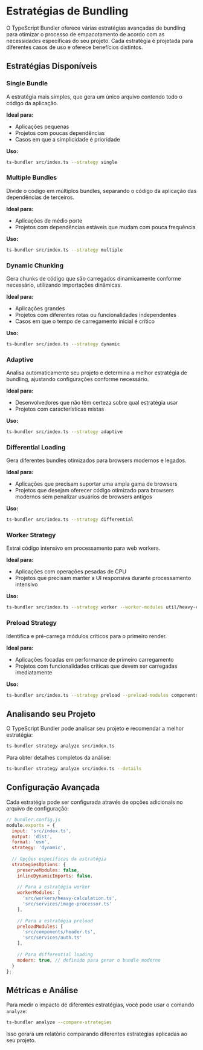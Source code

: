 
# Estratégias de Bundling

O TypeScript Bundler oferece várias estratégias avançadas de bundling para otimizar o processo de empacotamento de acordo com as necessidades específicas do seu projeto. Cada estratégia é projetada para diferentes casos de uso e oferece benefícios distintos.

## Estratégias Disponíveis

### Single Bundle

A estratégia mais simples, que gera um único arquivo contendo todo o código da aplicação.

**Ideal para:**
- Aplicações pequenas
- Projetos com poucas dependências
- Casos em que a simplicidade é prioridade

**Uso:**
```bash
ts-bundler src/index.ts --strategy single
```

### Multiple Bundles

Divide o código em múltiplos bundles, separando o código da aplicação das dependências de terceiros.

**Ideal para:**
- Aplicações de médio porte
- Projetos com dependências estáveis que mudam com pouca frequência

**Uso:**
```bash
ts-bundler src/index.ts --strategy multiple
```

### Dynamic Chunking

Gera chunks de código que são carregados dinamicamente conforme necessário, utilizando importações dinâmicas.

**Ideal para:**
- Aplicações grandes
- Projetos com diferentes rotas ou funcionalidades independentes
- Casos em que o tempo de carregamento inicial é crítico

**Uso:**
```bash
ts-bundler src/index.ts --strategy dynamic
```

### Adaptive

Analisa automaticamente seu projeto e determina a melhor estratégia de bundling, ajustando configurações conforme necessário.

**Ideal para:**
- Desenvolvedores que não têm certeza sobre qual estratégia usar
- Projetos com características mistas

**Uso:**
```bash
ts-bundler src/index.ts --strategy adaptive
```

### Differential Loading

Gera diferentes bundles otimizados para browsers modernos e legados.

**Ideal para:**
- Aplicações que precisam suportar uma ampla gama de browsers
- Projetos que desejam oferecer código otimizado para browsers modernos sem penalizar usuários de browsers antigos

**Uso:**
```bash
ts-bundler src/index.ts --strategy differential
```

### Worker Strategy

Extrai código intensivo em processamento para web workers.

**Ideal para:**
- Aplicações com operações pesadas de CPU
- Projetos que precisam manter a UI responsiva durante processamento intensivo

**Uso:**
```bash
ts-bundler src/index.ts --strategy worker --worker-modules util/heavy-calculation,services/image-processor
```

### Preload Strategy

Identifica e pré-carrega módulos críticos para o primeiro render.

**Ideal para:**
- Aplicações focadas em performance de primeiro carregamento
- Projetos com funcionalidades críticas que devem ser carregadas imediatamente

**Uso:**
```bash
ts-bundler src/index.ts --strategy preload --preload-modules components/header,services/auth
```

## Analisando seu Projeto

O TypeScript Bundler pode analisar seu projeto e recomendar a melhor estratégia:

```bash
ts-bundler strategy analyze src/index.ts
```

Para obter detalhes completos da análise:

```bash
ts-bundler strategy analyze src/index.ts --details
```

## Configuração Avançada

Cada estratégia pode ser configurada através de opções adicionais no arquivo de configuração:

```js
// bundler.config.js
module.exports = {
  input: 'src/index.ts',
  output: 'dist',
  format: 'esm',
  strategy: 'dynamic',
  
  // Opções específicas da estratégia
  strategiesOptions: {
    preserveModules: false,
    inlineDynamicImports: false,
    
    // Para a estratégia worker
    workerModules: [
      'src/workers/heavy-calculation.ts',
      'src/services/image-processor.ts'
    ],
    
    // Para a estratégia preload
    preloadModules: [
      'src/components/header.ts',
      'src/services/auth.ts'
    ],
    
    // Para differential loading
    modern: true, // definido para gerar o bundle moderno
  }
};
```

## Métricas e Análise

Para medir o impacto de diferentes estratégias, você pode usar o comando `analyze`:

```bash
ts-bundler analyze --compare-strategies
```

Isso gerará um relatório comparando diferentes estratégias aplicadas ao seu projeto.
